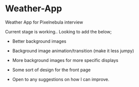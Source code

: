 # Weather-App
Weather App for Pixelnebula interview

Current stage is working.. Looking to add the below;

- Better background images
- Background image animation/transition (make it less jumpy)
- More background images for more specific displays
- Some sort of design for the front page

- Open to any suggestions on how I can improve.
